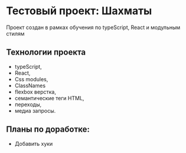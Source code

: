 # Тестовый проект: Шахматы

Проект создан в рамках обучения по typeScript, React и модульным стилям

## Технологии проекта
- typeScript,
- React,
- Css modules,
- ClassNames
- flexbox верстка,
- семантические теги HTML,
- переходы,
- медиа запросы. 
## Планы по доработке:
- Добавить хуки
